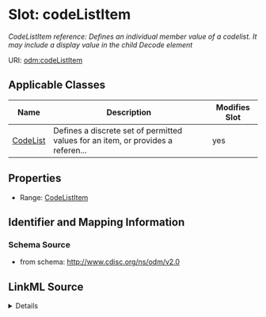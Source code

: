 # Slot: codeListItem


_CodeListItem reference: Defines an individual member value of a codelist. It may include a display value in the child Decode element_



URI: [odm:codeListItem](http://www.cdisc.org/ns/odm/v2.0/codeListItem)



<!-- no inheritance hierarchy -->




## Applicable Classes

| Name | Description | Modifies Slot |
| --- | --- | --- |
[CodeList](CodeList.md) | Defines a discrete set of permitted values for an item, or provides a referen... |  yes  |







## Properties

* Range: [CodeListItem](CodeListItem.md)





## Identifier and Mapping Information







### Schema Source


* from schema: http://www.cdisc.org/ns/odm/v2.0




## LinkML Source

<details>
```yaml
name: codeListItem
description: 'CodeListItem reference: Defines an individual member value of a codelist.
  It may include a display value in the child Decode element'
from_schema: http://www.cdisc.org/ns/odm/v2.0
rank: 1000
alias: codeListItem
domain_of:
- CodeList
range: CodeListItem

```
</details>